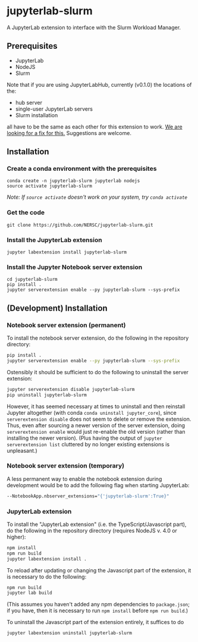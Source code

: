 # jupyterlab-slurm

A JupyterLab extension to interface with the Slurm Workload Manager.


## Prerequisites

* JupyterLab
* NodeJS
* Slurm

Note that if you are using JupyterLabHub, currently (v0.1.0) the locations of the:

- hub server
- single-user JupyterLab servers
- Slurm installation

all have to be the same as each other for this extension to work. [We are looking for a fix for this.](https://github.com/jupyterhub/jupyterlab-hub/issues/70) Suggestions are welcome.

## Installation

### Create a conda environment with the prerequisites
```
conda create -n jupyterlab-slurm jupyterlab nodejs 
source activate jupyterlab-slurm
```
*Note: If ```source activate``` doesn't work on your system, try ```conda activate```*

### Get the code
```
git clone https://github.com/NERSC/jupyterlab-slurm.git
```

### Install the JupyterLab extension
```
jupyter labextension install jupyterlab-slurm
```

### Install the Jupyter Notebook server extension
```
cd jupyterlab-slurm
pip install .                      
jupyter serverextension enable --py jupyterlab-slurm --sys-prefix
```

## (Development) Installation

### Notebook server extension (permanent)
To install the notebook server extension, do the following in the repository directory:

```bash
pip install .
jupyter serverextension enable --py jupyterlab-slurm --sys-prefix
```

Ostensibly it should be sufficient to do the following to uninstall the server extension:

```bash
jupyter serverextension disable jupyterlab-slurm
pip uninstall jupyterlab-slurm
```

However, it has seemed necessary at times to uninstall and then reinstall Jupyter altogether (with conda `conda uninstall jupyter_core`), since `serverextension disable` does not seem to delete or remove the extension. Thus, even after sourcing a newer version of the server extension, doing `serverextension enable` would just re-enable the old version (rather than installing the newer version). (Plus having the output of `jupyter serverextension list` cluttered by no longer existing extensions is unpleasant.)

### Notebook server extension (temporary)
A less permanent way to enable the notebook extension during development would be to add the following flag when starting JupyterLab:

```bash
--NotebookApp.nbserver_extensions="{'jupyterlab-slurm':True}"
```

### JupyterLab extension
To install the "JupyterLab extension" (i.e. the TypeScript/Javascript part), do the following in the repository directory (requires NodeJS v. 4.0 or higher):

```bash
npm install
npm run build
jupyter labextension install .
```

To reload after updating or changing the Javascript part of the extension, it is necessary to do the following:

```bash
npm run build
jupyter lab build
```

(This assumes you haven't added any npm dependencies to `package.json`; if you have, then it is necessary to run `npm install` before `npm run build`.)

To uninstall the Javascript part of the extension entirely, it suffices to do

```bash
jupyter labextension uninstall jupyterlab-slurm
```
